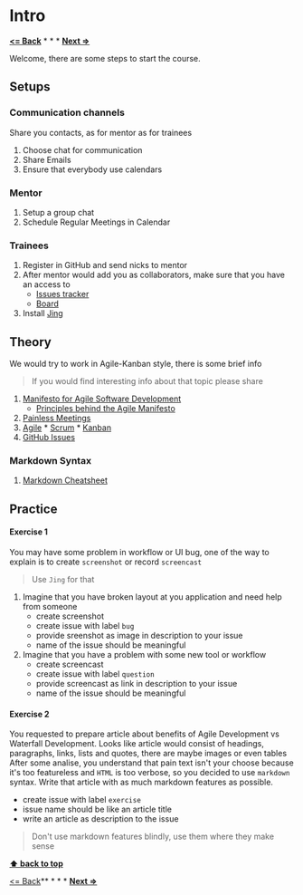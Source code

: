 # Intro

**[<= Back](../README.md)**		*	*	*	**[Next =>](../01-communication/communication.md)**

Welcome, there are some steps to start the course.

## Setups

### Communication channels

Share you contacts, as for mentor as for trainees

1. Choose chat for communication
1. Share Emails
1. Ensure that everybody use calendars

### Mentor 

1. Setup a group chat
1. Schedule Regular Meetings in Calendar

### Trainees

1. Register in GitHub and send nicks to mentor
1. After mentor would add you as collaborators, make sure that you have an access to
    * [Issues tracker](https://github.com/nesterone/sf-eng-init-gl-spring-2016/issues)
    * [Board](https://waffle.io/nesterone/sf-eng-init-gl-spring-2016)
1. Install [Jing](https://www.techsmith.com/jing.html)

## Theory

We would try to work in Agile-Kanban style, there is some brief info
 
> If you would find interesting info about that topic please share
 
1. [Manifesto for Agile Software Development](http://www.agilemanifesto.org/)
    * [Principles behind the Agile Manifesto](http://www.agilemanifesto.org/principles.html)
1. [Painless Meetings](http://egorfine.com/en/articles/painless-meetings/)
1. [Agile](https://en.wikipedia.org/wiki/Agile_software_development)
       * [Scrum](http://tinyurl.com/pomn996)
       * [Kanban](https://en.wikipedia.org/wiki/Kanban)
1. [GitHub Issues](https://guides.github.com/features/issues/)

### Markdown Syntax

1. [Markdown Cheatsheet](https://github.com/adam-p/markdown-here/wiki/Markdown-Cheatsheet)

## Practice

#### Exercise 1  

You may have some problem in workflow or UI bug, one of the way to explain is to create `screenshot` or record `screencast`

> Use `Jing` for that

1. Imagine that you have broken layout at you application and need help from someone
    * create screenshot
    * create issue with label `bug`
    * provide sreenshot as image in description to your issue
    * name of the issue should be meaningful
1. Imagine that you have a problem with some new tool or workflow
    * create screencast
    * create issue with label `question`
    * provide screencast as link in description to your issue
    * name of the issue should be meaningful

#### Exercise 2

You requested to prepare article about benefits of Agile Development vs Waterfall Development.
Looks like article would consist of headings, paragraphs, links, lists and quotes, there are maybe images or even tables
After some analise, you understand that pain text isn't your choose because it's too featureless and `HTML` is too verbose, 
so you decided to use `markdown` syntax. Write that article with as much markdown features as possible. 

* create issue with label `exercise`
* issue name should be like an article title
* write an article as description to the issue

> Don't use markdown features blindly, use them where they make sense 

**[⬆ back to top](#intro)**

[<= Back](../README.md)**		*	*	*	**[Next =>](../01-communication/communication.md)**
